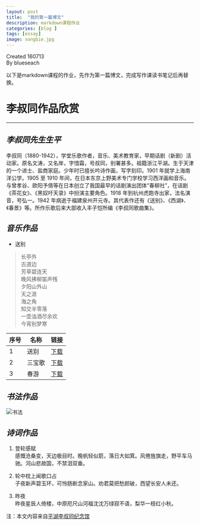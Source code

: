 ```yaml
---
layout: post
title:  "我的第一篇博文"
description: markdown课程作业
categories: [blog ]
tags: [essay]
image: songbie.jpg
---
```


Created 160713  
By blueseach

以下是markdown课程的作业，先作为第一篇博文，完成写作课读书笔记后再替换。


# **李叔同作品欣赏**
---
## *李叔同先生生平*

李叔同（1880-1942），学堂乐歌作者，音乐、美术教育家，早期话剧（新剧）活动家。原名文涛，又名岸，字惜霜，号叔同，别署甚多。祖籍浙江平湖。生于天津的一个进士、盐商家庭。少年时已擅长吟诗作画，写字刻印。1901 年就学上海南洋公学。1905 至 1910 年间，在日本东京上野美术专门学校学习西洋画和音乐。与曾孝谷、欧阳予倩等在日本创立了我国最早的话剧演出团体“春柳社”，在话剧《茶花女》、《黑奴吁天录》中扮演主要角色。1918 年到杭州虎跑寺出家，法名演音，号弘一。1942 年病逝于福建泉州开元寺。其代表作还有《送别》、《西湖》、《春景》等。所作乐歌后来大部收入丰子恺所编《李叔同歌曲集》。

## *音乐作品*


* 送别

>长亭外  
>古道边  
>芳草碧连天  
>晚风拂柳笛声残  
>夕阳山外山  
>天之涯  
>海之角  
>知交半零落  
>一壶浊酒尽余欢  
>今宵别梦寒  




|序号 |名称 |链接 |
|--- |--- |--- |
|1|送别|[下载](http://www.phlst.cn/yinyue/download.php?id=songbie) |
|2|三宝歌|[下载](http://www.phlst.cn/yinyue/download.php?id=sanbao)|
|3|春游|[下载](http://www.phlst.cn/yinyue/download.php?id=chunyou) |


## *书法作品*
![书法](http://www.phlst.cn/shutong/images/20080821101541.jpg)

## *诗词作品*

1. 登轮感赋  
感慨沧桑变，天边极目时。晚帆轻似箭，落日大如箕。风倦旌旗走，野平车马驰。河山悲故国，不禁泪双垂。

2. 轮中枕上闻歌口占  
子夜新声碧玉环，可怜肠断念家山。劝君莫把愁颜破，西望长安人未还。

3. 昨夜  
 昨夜星辰人倚楼，中原咫尺山河福沈沈万绿寂不语，梨华一枝红小秋。


 注：本文内容来自[平湖李叔同纪念馆][1]

 [1]:http://www.phlst.cn/index.php
